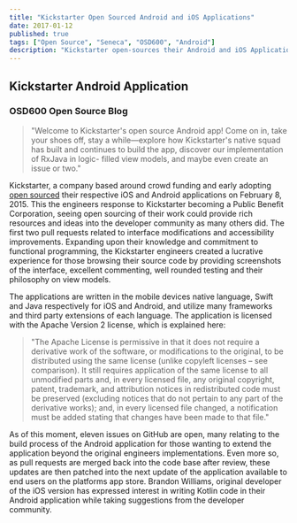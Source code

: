 ```yaml
---
title: "Kickstarter Open Sourced Android and iOS Applications"
date: 2017-01-12
published: true
tags: ["Open Source", "Seneca", "OSD600", "Android"]
description: "Kickstarter open-sources their Android and iOS Application!"
---
```


## Kickstarter Android Application

### OSD600 Open Source Blog

> "Welcome to Kickstarter's open source Android app! Come on in, take your shoes off, stay a while—explore how Kickstarter's native squad has built and continues to build the app, discover our implementation of RxJava in logic- filled view models, and maybe even create an issue or two."

Kickstarter, a company based around crowd funding and early adopting [open sourced](https://github.com/kickstarter/android-oss) their respective iOS and Android applications on February 8, 2015. This the engineers response to Kickstarter becoming a Public Benefit Corporation, seeing open sourcing of their work could provide rich resources and ideas into the developer community as many others did. The first two pull requests related to interface modifications and accessibility improvements. Expanding upon their knowledge and commitment to functional programming, the Kickstarter engineers created a lucrative experience for those browsing their source code by providing screenshots of the interface, excellent commenting, well rounded testing and their philosophy on view models.

The applications are written in the mobile devices native language, Swift and Java respectively for iOS and Android, and utilize many frameworks and third party extensions of each language. The application is licensed with the Apache Version 2 license, which is explained here:

> "The Apache License is permissive in that it does not require a derivative work of the software, or modifications to the original, to be distributed using the same license (unlike copyleft licenses – see comparison). It still requires application of the same license to all unmodified parts and, in every licensed file, any original copyright, patent, trademark, and attribution notices in redistributed code must be preserved (excluding notices that do not pertain to any part of the derivative works); and, in every licensed file changed, a notification must be added stating that changes have been made to that file."

As of this moment, eleven issues on GitHub are open, many relating to the build process of the Android application for those wanting to extend the application beyond the original engineers implementations. Even more so, as pull requests are merged back into the code base after review, these updates are then patched into the next update of the application available to end users on the platforms app store. Brandon Williams, original developer of the iOS version has expressed interest in writing Kotlin code in their Android application while taking suggestions from the developer community.
